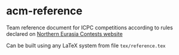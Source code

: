 acm-reference
=============

Team reference document for ICPC competitions according to rules declared on [Northern Eurasia Contests website](http://neerc.ifmo.ru/information/team-reference.html)

Can be built using any LaTeX system from file ```tex/reference.tex```

